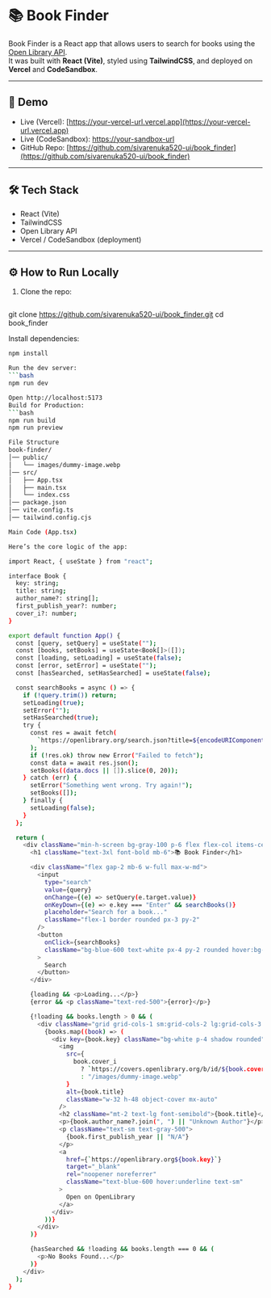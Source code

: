 # 📚 Book Finder

Book Finder is a React app that allows users to search for books using the [Open Library API](https://openlibrary.org/developers/api).  
It was built with **React (Vite)**, styled using **TailwindCSS**, and deployed on **Vercel** and **CodeSandbox**.

---

## 🚀 Demo
- Live (Vercel): [https://your-vercel-url.vercel.app](https://your-vercel-url.vercel.app)  
- Live (CodeSandbox): [https://your-sandbox-url](https://your-sandbox-url)  
- GitHub Repo: [https://github.com/sivarenuka520-ui/book_finder](https://github.com/sivarenuka520-ui/book_finder)

---

## 🛠 Tech Stack
- React (Vite)
- TailwindCSS
- Open Library API
- Vercel / CodeSandbox (deployment)

---

## ⚙️ How to Run Locally
1. Clone the repo:
   ```bash
 git clone https://github.com/sivarenuka520-ui/book_finder.git
   cd book_finder

Install dependencies:
```bash
npm install

Run the dev server:
```bash
npm run dev

Open http://localhost:5173
Build for Production:
```bash
npm run build
npm run preview

File Structure
book-finder/
│── public/
│   └── images/dummy-image.webp
│── src/
│   ├── App.tsx
│   ├── main.tsx
│   └── index.css
│── package.json
│── vite.config.ts
│── tailwind.config.cjs

Main Code (App.tsx)

Here’s the core logic of the app:

import React, { useState } from "react";

interface Book {
  key: string;
  title: string;
  author_name?: string[];
  first_publish_year?: number;
  cover_i?: number;
}

export default function App() {
  const [query, setQuery] = useState("");
  const [books, setBooks] = useState<Book[]>([]);
  const [loading, setLoading] = useState(false);
  const [error, setError] = useState("");
  const [hasSearched, setHasSearched] = useState(false);

  const searchBooks = async () => {
    if (!query.trim()) return;
    setLoading(true);
    setError("");
    setHasSearched(true);
    try {
      const res = await fetch(
        `https://openlibrary.org/search.json?title=${encodeURIComponent(query)}`
      );
      if (!res.ok) throw new Error("Failed to fetch");
      const data = await res.json();
      setBooks((data.docs || []).slice(0, 20));
    } catch (err) {
      setError("Something went wrong. Try again!");
      setBooks([]);
    } finally {
      setLoading(false);
    }
  };

  return (
    <div className="min-h-screen bg-gray-100 p-6 flex flex-col items-center">
      <h1 className="text-3xl font-bold mb-6">📚 Book Finder</h1>

      <div className="flex gap-2 mb-6 w-full max-w-md">
        <input
          type="search"
          value={query}
          onChange={(e) => setQuery(e.target.value)}
          onKeyDown={(e) => e.key === "Enter" && searchBooks()}
          placeholder="Search for a book..."
          className="flex-1 border rounded px-3 py-2"
        />
        <button
          onClick={searchBooks}
          className="bg-blue-600 text-white px-4 py-2 rounded hover:bg-blue-700"
        >
          Search
        </button>
      </div>

      {loading && <p>Loading...</p>}
      {error && <p className="text-red-500">{error}</p>}

      {!loading && books.length > 0 && (
        <div className="grid grid-cols-1 sm:grid-cols-2 lg:grid-cols-3 gap-6">
          {books.map((book) => (
            <div key={book.key} className="bg-white p-4 shadow rounded">
              <img
                src={
                  book.cover_i
                    ? `https://covers.openlibrary.org/b/id/${book.cover_i}-M.jpg`
                    : "/images/dummy-image.webp"
                }
                alt={book.title}
                className="w-32 h-48 object-cover mx-auto"
              />
              <h2 className="mt-2 text-lg font-semibold">{book.title}</h2>
              <p>{book.author_name?.join(", ") || "Unknown Author"}</p>
              <p className="text-sm text-gray-500">
                {book.first_publish_year || "N/A"}
              </p>
              <a
                href={`https://openlibrary.org${book.key}`}
                target="_blank"
                rel="noopener noreferrer"
                className="text-blue-600 hover:underline text-sm"
              >
                Open on OpenLibrary
              </a>
            </div>
          ))}
        </div>
      )}

      {hasSearched && !loading && books.length === 0 && (
        <p>No Books Found...</p>
      )}
    </div>
  );
}
